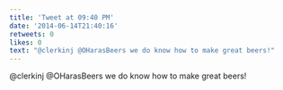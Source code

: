 ```yaml
---
title: 'Tweet at 09:40 PM'
date: '2014-06-14T21:40:16'
retweets: 0
likes: 0
text: "@clerkinj @OHarasBeers we do know how to make great beers!"
---
```

@clerkinj @OHarasBeers we do know how to make great beers!